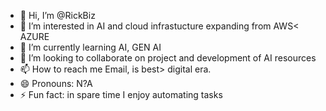 - 👋 Hi, I’m @RickBiz
- 👀 I’m interested in AI and cloud infrastucture expanding from AWS< AZURE 
- 🌱 I’m currently learning AI, GEN AI
- 💞️ I’m looking to collaborate on project and development of AI resources
- 📫 How to reach me Email, is best> digital era.
- 😄 Pronouns: N?A
- ⚡ Fun fact: in spare time I enjoy automating tasks

<!---
RickBiz/RickBiz is a ✨ special ✨ repository because its `README.md` (this file) appears on your GitHub profile.
You can click the Preview link to take a look at your changes.
--->
